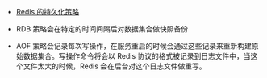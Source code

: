 - [Redis 的持久化策略](https://zhuanlan.zhihu.com/p/45508862)

- RDB 策略会在特定的时间间隔后对数据集合做快照备份
- AOF 策略会记录每次写操作，在服务重启的时候会通过这些记录来重新构建原始数据集合。写操作命令将会以 Redis 协议的格式被记录到日志文件中，当这个文件太大的时候，Redis 会在后台对这个日志文件做重写。
